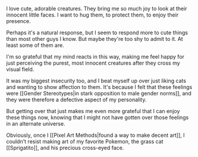 I love cute, adorable creatures. They bring me so much joy to look at their innocent little faces. I want to hug them, to protect them, to enjoy their presence.

Perhaps it's a natural response, but I seem to respond more to cute things than most other guys I know. But maybe they're too shy to admit to it. At least some of them are.

I'm so grateful that my mind reacts in this way, making me feel happy for just perceiving the purest, most innocent creatures after they cross my visual field.

It was my biggest insecurity too, and I beat myself up over just liking cats and wanting to show affection to them. It's because I felt that these feelings were [[Gender Stereotypes|in stark opposition to male gender norms]], and they were therefore a defective aspect of my personality.

But getting over that just makes me even more grateful that I can enjoy these things now, knowing that I might not have gotten over those feelings in an alternate universe.

Obviously, once I [[Pixel Art Methods|found a way to make decent art]], I couldn't resist making art of my favorite Pokemon, the grass cat [[Sprigatito]], and his precious cross-eyed face.